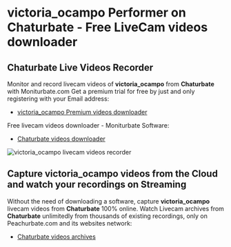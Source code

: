 # victoria_ocampo Performer on Chaturbate - Free LiveCam videos downloader

## Chaturbate Live Videos Recorder

Monitor and record livecam videos of **victoria_ocampo** from **Chaturbate** with Moniturbate.com
Get a premium trial for free by just and only registering with your Email address:
* [victoria_ocampo Premium videos downloader](https://moniturbate.com/request-demo-licence-key.html)

Free livecam videos downloader - Moniturbate Software:
* [Chaturbate videos downloader](https://moniturbate.com/moniturbate-download-software.html)

![victoria_ocampo livecam videos recorder](https://peachurnet.com/templates/moniturbate-software.png)


## Capture victoria_ocampo videos from the Cloud and watch your recordings on Streaming

Without the need of downloading a software, capture **victoria_ocampo** livecam videos from **Chaturbate** 100% online.
Watch Livecam archives from **Chaturbate** unlimitedly from thousands of existing recordings, only on Peachurbate.com and its websites network:
* [Chaturbate videos archives](https://peachurnet.com/)
